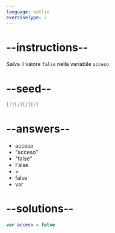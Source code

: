 ```yaml
---
language: kotlin
exerciseType: 2
---
```


# --instructions--

Salva il valore `false` nella variabile `acceso`

# --seed--

```kotlin
[/][/][/][/]
```

# --answers--

- acceso
- "acceso"
- "false"
- False
-  = 
- false
- var 

# --solutions--

```kotlin
var acceso = false
```
